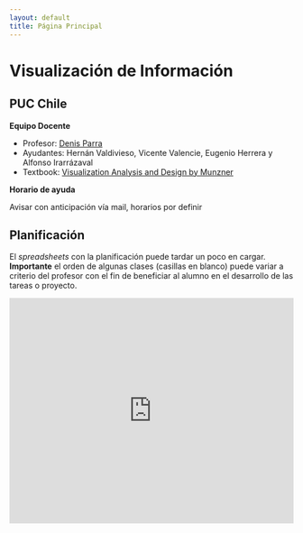 ```yaml
---
layout: default
title: Página Principal
---
```

# Visualización de Información
## PUC Chile


**Equipo Docente**
- Profesor: [Denis Parra](http://web.ing.puc.cl/~dparra/)
- Ayudantes: Hernán Valdivieso, Vicente Valencie, Eugenio Herrera y Alfonso Irarrázaval
- Textbook: [Visualization Analysis and Design by Munzner](https://www.cs.ubc.ca/~tmm/vadbook/)

**Horario de ayuda**

Avisar con anticipación vía mail, horarios por definir

## Planificación

El _spreadsheets_ con la planificación puede tardar un poco en cargar. **Importante** el orden de algunas clases (casillas en blanco) puede variar a criterio del profesor con el fin de beneficiar al alumno en el desarrollo de las tareas o proyecto.

<iframe src="https://docs.google.com/spreadsheets/d/e/2PACX-1vRxcrC3tRa-E2VVM3mzQG1qxjdFhQj3u_JVyEJWDWVs9YbUUkj_3Bor1sjMUUtddrb-KehHHhklrjSg/pubhtml?gid=0&amp;single=true&amp;widget=true&amp;headers=false" style="border: 0" width="100%" height="400"></iframe>
